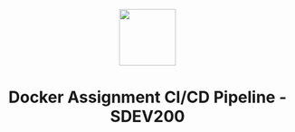 <p align="center">
  <img width="100" height="100" src="https://assets.stickpng.com/images/62a9c7c08ff6441a2952dad3.png">
</p>

<h1 align="center"> Docker Assignment CI/CD Pipeline - SDEV200</h1>

